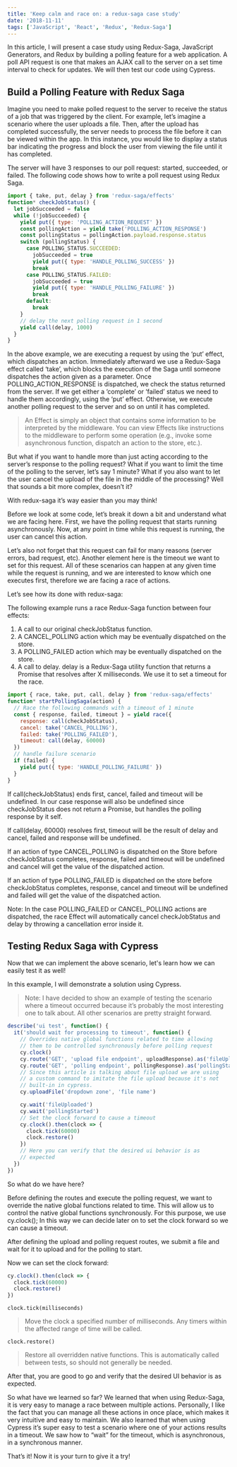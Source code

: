 ```yaml
---
title: 'Keep calm and race on: a redux-saga case study'
date: '2018-11-11'
tags: ['JavaScript', 'React', 'Redux', 'Redux-Saga']
---
```


In this article, I will present a case study using Redux-Saga, JavaScript Generators, and Redux by building a polling feature for a web application. A poll API request is one that makes an AJAX call to the server on a set time interval to check for updates. We will then test our code using Cypress.

## Build a Polling Feature with Redux Saga

Imagine you need to make polled request to the server to receive the status of a job that was triggered by the client. For example, let’s imagine a scenario where the user uploads a file. Then, after the upload has completed successfully, the server needs to process the file before it can be viewed within the app. In this instance, you would like to display a status bar indicating the progress and block the user from viewing the file until it has completed.

The server will have 3 responses to our poll request: started, succeeded, or failed. The following code shows how to write a poll request using Redux Saga.

```javascript
import { take, put, delay } from 'redux-saga/effects'
function* checkJobStatus() {
  let jobSucceeded = false
  while (!jobSucceeded) {
    yield put({ type: 'POLLING_ACTION_REQUEST' })
    const pollingAction = yield take('POLLING_ACTION_RESPONSE')
    const pollingStatus = pollingAction.payload.response.status
    switch (pollingStatus) {
      case POLLING_STATUS.SUCCEEDED:
        jobSucceeded = true
        yield put({ type: 'HANDLE_POLLING_SUCCESS' })
        break
      case POLLING_STATUS.FAILED:
        jobSucceeded = true
        yield put({ type: 'HANDLE_POLLING_FAILURE' })
        break
      default:
        break
    }
    // delay the next polling request in 1 second
    yield call(delay, 1000)
  }
}
```

In the above example, we are executing a request by using the ‘put’ effect, which dispatches an action. Immediately afterward we use a Redux-Saga effect called ‘take’, which blocks the execution of the Saga until someone dispatches the action given as a parameter. Once POLLING_ACTION_RESPONSE is dispatched, we check the status returned from the server. If we get either a ‘complete’ or ‘failed’ status we need to handle them accordingly, using the ‘put’ effect. Otherwise, we execute another polling request to the server and so on until it has completed.

> An Effect is simply an object that contains some information to be interpreted by the middleware. You can view Effects like instructions to the middleware to perform some operation (e.g., invoke some asynchronous function, dispatch an action to the store, etc.).

But what if you want to handle more than just acting according to the server’s response to the polling request? What if you want to limit the time of the polling to the server, let’s say 1 minute? What if you also want to let the user cancel the upload of the file in the middle of the processing? Well that sounds a bit more complex, doesn’t it?

With redux-saga it’s way easier than you may think!

Before we look at some code, let’s break it down a bit and understand what we are facing here. First, we have the polling request that starts running asynchronously. Now, at any point in time while this request is running, the user can cancel this action.

Let’s also not forget that this request can fail for many reasons (server errors, bad request, etc). Another element here is the timeout we want to set for this request. All of these scenarios can happen at any given time while the request is running, and we are interested to know which one executes first, therefore we are facing a race of actions.

Let’s see how its done with redux-saga:

The following example runs a race Redux-Saga function between four effects:

1. A call to our original checkJobStatus function.
2. A CANCEL_POLLING action which may be eventually dispatched on the store.
3. A POLLING_FAILED action which may be eventually dispatched on the store.
4. A call to delay. delay is a Redux-Saga utility function that returns a Promise that resolves after X milliseconds. We use it to set a timeout for the race.

```javascript
import { race, take, put, call, delay } from 'redux-saga/effects'
function* startPollingSaga(action) {
  // Race the following commands with a timeout of 1 minute
  const { response, failed, timeout } = yield race({
    response: call(checkJobStatus),
    cancel: take('CANCEL_POLLING'),
    failed: take('POLLING_FAILED'),
    timeout: call(delay, 60000)
  })
  // handle failure scenario
  if (failed) {
    yield put({ type: 'HANDLE_POLLING_FAILURE' })
  }
}
```

If call(checkJobStatus) ends first, cancel, failed and timeout will be undefined. In our case response will also be undefined since checkJobStatus does not return a Promise, but handles the polling response by it self.

If call(delay, 60000) resolves first, timeout will be the result of delay and cancel, failed and response will be undefined.

If an action of type CANCEL_POLLING is dispatched on the Store before checkJobStatus completes, response, failed and timeout will be undefined and cancel will get the value of the dispatched action.

If an action of type POLLING_FAILED is dispatched on the store before checkJobStatus completes, response, cancel and timeout will be undefined and failed will get the value of the dispatched action.

Note: In the case POLLING_FAILED or CANCEL_POLLING actions are dispatched, the race Effect will automatically cancel checkJobStatus and delay by throwing a cancellation error inside it.

## Testing Redux Saga with Cypress

Now that we can implement the above scenario, let's learn how we can easily test it as well!

In this example, I will demonstrate a solution using Cypress.

> Note: I have decided to show an example of testing the scenario where a timeout occurred because it’s probably the most interesting one to talk about. All other scenarios are pretty straight forward.

```javascript
describe('ui test', function() {
  it('should wait for processing to timeout', function() {
    // Overrides native global functions related to time allowing
    // them to be controlled synchronously before polling request
    cy.clock()
    cy.route('GET', 'upload file endpoint', uploadResponse).as('fileUploaded')
    cy.route('GET', 'polling endpoint', pollingResponse).as('pollingStarted')
    // Since this article is talking about file upload we are using
    // a custom command to imitate the file upload because it's not
    // built-in in cypress.
    cy.uploadFile('dropdown zone', 'file name')

    cy.wait('fileUploaded')
    cy.wait('pollingStarted')
    // Set the clock forward to cause a timeout
    cy.clock().then(clock => {
      clock.tick(60000)
      clock.restore()
    })
    // Here you can verify that the desired ui behavior is as
    // expected
  })
})
```

So what do we have here?

Before defining the routes and execute the polling request, we want to override the native global functions related to time. This will allow us to control the native global functions synchronously. For this purpose, we use cy.clock(); In this way we can decide later on to set the clock forward so we can cause a timeout.

After defining the upload and polling request routes, we submit a file and wait for it to upload and for the polling to start.

Now we can set the clock forward:

```javascript
cy.clock().then(clock => {
  clock.tick(60000)
  clock.restore()
})
```

`clock.tick(milliseconds)`

> Move the clock a specified number of milliseconds. Any timers within the affected range of time will be called.

`clock.restore()`

> Restore all overridden native functions. This is automatically called between tests, so should not generally be needed.

After that, you are good to go and verify that the desired UI behavior is as expected.

So what have we learned so far? We learned that when using Redux-Saga, it is very easy to manage a race between multiple actions. Personally, I like the fact that you can manage all these actions in once place, which makes it very intuitive and easy to maintain. We also learned that when using Cypress it’s super easy to test a scenario where one of your actions results in a timeout. We saw how to “wait” for the timeout, which is asynchronous, in a synchronous manner.

That’s it! Now it is your turn to give it a try!
